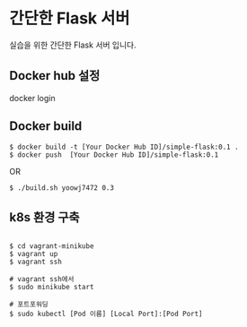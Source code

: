 # 간단한 Flask 서버
실습을  위한 간단한 Flask 서버 입니다.

## Docker hub 설정
docker login


## Docker build
```shell script
$ docker build -t [Your Docker Hub ID]/simple-flask:0.1 .
$ docker push  [Your Docker Hub ID]/simple-flask:0.1

```

OR

```shell scirpt
$ ./build.sh yoowj7472 0.3

```

## k8s 환경 구축
``` shell scirpt

$ cd vagrant-minikube
$ vagrant up
$ vagrant ssh

# vagrant ssh에서
$ sudo minikube start

# 포트포워딩
$ sudo kubectl [Pod 이름] [Local Port]:[Pod Port]


```


